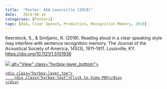 ```yaml
---
title:  "Poster: ASA Louisville (2019)"
date:   2019-06-16
categories: [Posters]
tags: [ASA, Clear Speech, Production, Recognition Memory, 2019]
---
```


Keerstock, S., & Smiljanic, R. (2019). Reading aloud in a clear speaking style may interfere
with sentence recognition memory. The Journal of the Acoustical Society of America, 145(3),
1911–1911. Louisville, KY. <a href="https://doi.org/10.1121/1.5101936">https://doi.org/10.1121/1.5101936</a>


<div class="hvrbox">
	<a href="https://skrstck.github.io/files/4pSC15.pdf"> <img src="https://skrstck.github.io/files/4pSC15-thumb.png" </a> alt="View" class="hvrbox-layer_bottom">
		
	<div class="hvrbox-layer_top">
		<div class="hvrbox-text">Click to View PDF</div>
	</div>
</div>
